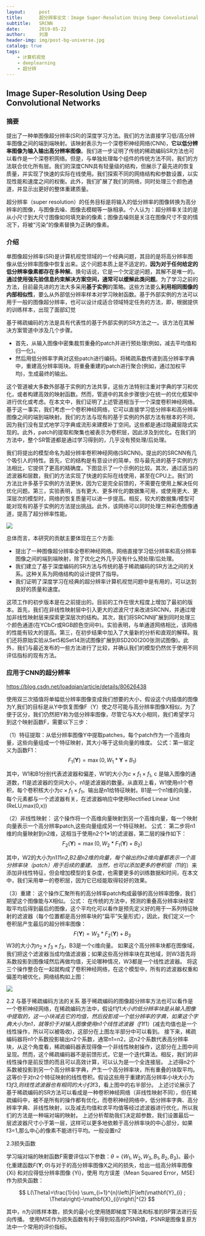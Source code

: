 ```yaml
---
layout:     post
title:      超分辨率论文：Image Super-Resolution Using Deep Convolutional Networks
subtitle:   SRCNN
date:       2019-05-22
author:     刘浪
header-img: img/post-bg-universe.jpg
catalog: true
tags:
    - 计算机视觉
    - deeplearning
    - 超分辨
---
```

<head>
    <script src="https://cdn.mathjax.org/mathjax/latest/MathJax.js?config=TeX-AMS-MML_HTMLorMML" type="text/javascript"></script>
    <script type="text/x-mathjax-config">
        MathJax.Hub.Config({
            tex2jax: {
            skipTags: ['script', 'noscript', 'style', 'textarea', 'pre'],
            inlineMath: [['$','$']]
            }
        });
    </script>
</head>

## **Image Super-Resolution Using Deep Convolutional Networks**

### **摘要**

提出了一种单图像超分辨率(SR)的深度学习方法。我们的方法直接学习低/高分辨率图像之间的端到端映射。该映射表示为一个深卷积神经网络(CNN)，**它以低分辨率图像为输入输出高分辨率图像**。我们进一步证明了传统的稀疏编码SR方法也可以看作是一个深卷积网络。但是，与单独处理每个组件的传统方法不同，我们的方法联合优化所有层。我们的深度CNN具有轻量级的结构，但展示了最先进的恢复质量，并实现了快速的实际在线使用。我们探索不同的网络结构和参数设置，以实现性能和速度之间的权衡。此外，我们扩展了我们的网络，同时处理三个颜色通道，并显示出更好的整体重建质量。

超分辨率（super resolution）的任务目标是将输入的低分辨率的图像转换为高分辨率的图像，与图像去噪、图像去模糊等一脉相承。个人认为：超分辨率关注的是从小尺寸到大尺寸图像如何填充新的像素；图像去噪则是关注在图像尺寸不变的情况下，将被“污染”的像素替换为正确的像素。

### **介绍**

单图像超分辨率(SR)是计算机视觉领域的一个经典问题，其目的是将高分辨率图像从低分辨率图像中恢复出来。这个问题本质上是不适定的，**因为对于任何给定的低分辨率像素都存在多种解**。换句话说，它是一个欠定逆问题，其解不是唯一的。**通过使用强先验信息约束解决方案空间，通常可以缓解此类问题**。为了学习之前的方法，目前最先进的方法大多采用**基于实例**的策略。这些方法要么**利用相同图像的内部相似性**，要么从外部低分辨率样本对学习映射函数。基于外部实例的方法可以用于一般的图像超分辨率，也可以设计成适合领域特定任务的方法，即，根据提供的训练样本，出现了面部幻觉

基于稀疏编码的方法是具有代表性的基于外部实例的SR方法之一。该方法在其解决方案管道中涉及几个步骤。

+ 首先，从输入图像中密集裁剪重叠的patch并进行预处理(例如，减去平均值和归一化)。
+ 然后用低分辨率字典对这些patch进行编码。将稀疏系数传递到高分辨率字典中，重建高分辨率斑块。将重叠重建的patch进行聚合(例如，通过加权平均)，生成最终的输出。

这个管道被大多数外部基于实例的方法共享，这些方法特别注重对字典的学习和优化，或者构建高效的映射函数。然而，管道中的其余步骤很少在统一的优化框架中进行优化或考虑。在本文中，我们证明了上述管道相当于一个深度卷积神经网络。基于这一事实，我们考虑一个卷积神经网络，它可以直接学习低分辨率和高分辨率图像之间的端到端映射。我们的方法与现有的基于实例的外部方法有根本的不同，因为我们没有显式地学习字典或流形来建模补丁空间。这些都是通过隐藏层隐式实现的。此外，patch的提取和聚集也被表示为卷积层，因此涉及到优化。在我们的方法中，整个SR管道都是通过学习得到的，几乎没有预处理/后处理。

我们将提出的模型命名为超分辨率卷积神经网络(SRCNN)。提出的的SRCNN有几个吸引人的特性。首先，它的结构是有意设计的简单，但与最先进的基于实例的方法相比，它提供了更高的精确度。下图显示了一个示例的比较。其次，通过适当的滤波器和层数，我们的方法实现了快速的实际在线使用，甚至在CPU上。我们的方法比许多基于实例的方法更快，因为它是完全前馈的，不需要在使用上解决任何优化问题。第三，实验表明，当有更大、更多样化的数据集可用，或使用更大、更深层次的模型时，网络的恢复质量可以进一步提高。相反，较大的数据集/模型可能对现有的基于实例的方法提出挑战。此外，该网络可以同时处理三种彩色图像通道，提高了超分辨率性能。

![](/img/image_process/54.png)

总体而言，本研究的贡献主要体现在三个方面:

+ 提出了一种图像超分辨率全卷积神经网络。网络直接学习低分辨率和高分辨率图像之间的端到端映射，除了优化之外几乎没有什么预处理/后处理。
+ 我们建立了基于深度编码的SR方法与传统的基于稀疏编码的SR方法之间的关系。这种关系为网络结构的设计提供了指导。
+ 我们证明了深度学习在经典的超分辨率计算机视觉问题中是有用的，可以达到良好的质量和速度。

这项工作的初步版本是在之前提出的。目前的工作在很大程度上增加了最初的版本。首先，我们在非线性映射层中引入更大的滤波尺寸来改进SRCNN，并通过增加非线性映射层来探索更深层次的结构。其次，我们将SRCNN扩展到同时处理三个颜色通道(在YCbCr或RGB颜色空间中)。实验表明，与单通道网络相比，该网络的性能有较大的提高。第三，在初步结果中加入了大量新的分析和直观的解释。我们还将原始实验从Set5和Set14测试图像扩展到BSD200(200张测试图像)。此外，我们与最近发布的一些方法进行了比较，并确认我们的模型仍然优于使用不同评估指标的现有方法。

### **应用于CNN的超分辨率**

https://blog.csdn.net/loadqian/article/details/80626438

使用双三次插值将单幅低分辨率图像变成我们想要的大小，假设这个内插值的图像为Y,我们的目标是从Y中恢复图像F（Y）使之尽可能与高分辨率图像X相似，为了便于区分，我们仍然把Y称为低分辨率图像，尽管它与X大小相同，我们希望学习到这个映射函数F，需要以下三步： 

（1）特征提取：从低分辨率图像Y中提取patches，每个patch作为一个高维向量，这些向量组成一个特征映射，其大小等于这些向量的维度。 
公式：第一层定义为函数F1：
$$
F_{1}(\mathbf{Y})=\max \left(0, W_{1} * \mathbf{Y}+B_{1}\right)
$$

其中，W1和B1分别代表滤波器和偏差，W1的大小为$c \times f_{1} \times f_{1}$, c 是输入图像的通道数，f1是滤波器的空间大小，n1是滤波器的数量。从直观上看，W1使用n1个卷积，每个卷积核大小为$c \times f_{1} \times f_{1}$。输出是n1给特征映射。B1是一个n1维的向量，每个元素都与一个滤波器有关，在滤波器响应中使用Rectiﬁed Linear Unit (ReLU,max(0,x)) 

（2）非线性映射： 这个操作将一个高维向量映射到另一个高维向量，每一个映射向量表示一个高分辨率patch,这些向量组成另一个特征映射。 
公式： 第二步将n1维的向量映射到n2维，这相当于使用n2个1*1的滤波器，第二层的操作如下： 
$$
F_{2}(\mathbf{Y})=\max \left(0, W_{2} * F_{1}(\mathbf{Y})+B_{2}\right)
$$

其中，W2的大小为n1*1*1*n2,B2是n2维的向量，每个输出的n2维向量都表示一个高分辨率块（patch）用于后续的重建。 
当然，也可以添加更多的卷积层（1*1的）来添加非线性特征，但会增加模型的复杂度，也需要更多的训练数据和时间，在本文中，我们采用单一的卷积层，因为它已经能取得较好的效果。 

（3）重建： 这个操作汇聚所有的高分辨率patch构成最够的高分辨率图像，我们期望这个图像能与X相似。 
公式： 在传统的方法中，预测的重叠高分辨率块经常取平均后得到最后的图像，这个平均化可以看作是预先定义好的用于一系列特征映射的滤波器（每个位置都是高分辨率块的“扁平”矢量形式），因此，我们定义一个卷积层产生最后的超分辨率图像： 
$$
F(\mathbf{Y})=W_{3} * F_{2}(\mathbf{Y})+B_{3}
$$
W3的大小为$n_{2} \times f_{3} \times f_{3}$，B3是一个c维向量。 如果这个高分辨率块都在图像域，我们把这个滤波器当成均值滤波器；如果这些高分辨率块在其他域，则W3首先将系数投影到图像域然后再做均值，无论哪种情况，W3都是一个线性滤波器。 将这三个操作整合在一起就构成了卷积神经网络，在这个模型中，所有的滤波器权重和偏差均被优化，网络结构如上图：

![](/img/image_process/55.png)

2.2 与基于稀疏编码方法的关系
基于稀疏编码的图像超分辨率方法也可以看作是一个卷积神经网络，在稀疏编码方法中，假设f1*f1大小的低分辨率块是从输入图像中提取的，这一小块减去它的均值，然后投影成一个低分辨率的字典，如果这个字典大小为n1，就等价于对输入图像使用n1个线性滤波器（f1*f1）(减去均值也是一个线性操作，所以可以被吸收)，这部分在上图左半部分中可以看到。 
接下来，稀疏编码器将n1个系数投影输出n2个系数，通常n1=n2，这n2个系数代表高分辨率块，从这个角度看，稀疏编码器表现得像一个非线性映射操作，这部分在上图中间呈现。然而，这个稀疏编码器不是前馈形式，它是一个迭代算法。相反，我们的非线性操作是前反馈的而且可以高效计算，可以认为是一个全连接层。 
上述得n2个系数被投影到另一个高分辨率字典，产生一个高分辨率块，所有重叠的块取平均。这等价于对n2个特征映射的线性卷积。假设这些用于重建的高分辨率小块大小为f3*f3,则线性滤波器也有相同的大小f3*f3，看上图中的右半部分。 
上述讨论展示了基于稀疏编码的SR方法可以看成是一种卷积神经网络（非线性映射不同），但在稀疏编码中，被不是所有的操作都有优化，而卷积神经网络中，低分辨率字典、高分辨率字典、非线性映射，以及减去均值和求平均值等经过滤波器进行优化，所以我们的方法是一种端对端的映射。 
上述分析帮助我们决定超参数，我们设置最后一层滤波器尺寸小于第一层，这样可以更多地依赖于高分辨率块的中心部分，如果f3=1,那么中心的像素不能进行平均。一般设置n2

2.3损失函数

学习端对端的映射函数F需要评估以下参数：$\theta = \left\{W_{1}, W_{2}, W_{3}, B_{1}, B_{2}, B_{3}\right\}$。最小化重建函数$F(\mathbf{Y} ; \Theta)$与对于的高分辨率图像X之间的损失，给出一组高分辨率图像 {Xi} 和对应得低分辨率图像 {Yi}，使用 均方误差（Mean Squared Error，MSE)作为损失函数：

$$
L(\Theta)=\frac{1}{n} \sum_{i=1}^{n}\left\|F\left(\mathbf{Y}_{i} ; \Theta\right)-\mathbf{X}_{i}\right\|^{2}
$$

其中，n为训练样本数，损失的最小化使用随即梯度下降法和标准的BP算法进行反向传播。 使用MSE作为损失函数有利于得到较高的PSNR值，PSNR是图像复原方法中一个常用的评价指标。